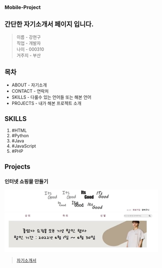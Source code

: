 ### Mobile-Project
## 간단한 자기소개서 페이지 입니다.
> 이름 - 강현구<br>
> 직업 - 개발자<br>
> 나이 - 000310<br>
> 거주지 - 부산

## 목차
* ABOUT - 자기소개
* CONTACT - 연락처
* SKILLS - 다룰수 있는 언어들 또는 해본 언어
* PROJECTS - 내가 해본 프로젝트 소개

## SKILLS
1. \#HTML
2. \#Python
3. \#Java
4. \#JavaScript
5. \#PHP


## Projects
### 인터넷 쇼핑몰 만들기
![alt 쇼핑몰](/0920/images/ItsGood.jpg)

> [자기소개서](https://kanghyoungu.github.io/Mobile-Project.github.io/)
